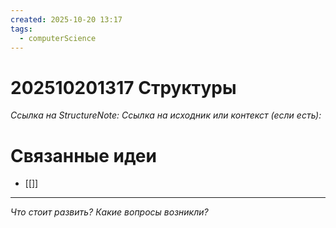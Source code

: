 ```yaml
---
created: 2025-10-20 13:17
tags:
  - computerScience
---
```

# 202510201317 Структуры

*Ссылка на StructureNote:* 
*Ссылка на исходник или контекст (если есть):* 

# Связанные идеи
- [[]]
---

*Что стоит развить? Какие вопросы возникли?*